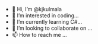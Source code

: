 - 👋 Hi, I’m @kjkulmala
- 👀 I’m interested in coding...
- 🌱 I’m currently learning C#...
- 💞️ I’m looking to collaborate on ...
- 📫 How to reach me ...

<!---
kjkulmala/kjkulmala is a ✨ special ✨ repository because its `README.md` (this file) appears on your GitHub profile.
You can click the Preview link to take a look at your changes.
--->

